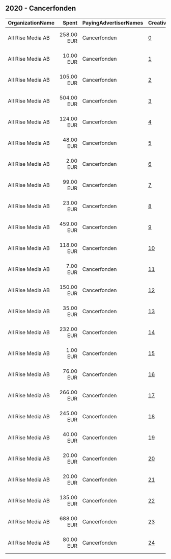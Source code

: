 ## 2020 - Cancerfonden 
|OrganizationName|Spent|PayingAdvertiserNames|CreativeUrls|Impressions|Genders|AgeBrackets|CountryCodes|BillingAddresses|CandidateBallotInformation|
|:---|---:|:---|:---|---:|:---|:---|:---|:---|:---|
|All Rise Media AB|258.00 EUR|Cancerfonden|[0](https://www.snap.com/political-ads/asset/fc5d01b29029b960122035d001da6be270c7e03f9414eb278d6dc14722cdc46c?mediaType=jpg)|120,598|FEMALE|35+|sweden|"Klarabergsgatan 60,Stockholm,11121 ,SE"||
|All Rise Media AB|10.00 EUR|Cancerfonden|[1](https://www.snap.com/political-ads/asset/5bd41a7699935beadffbee070bc3de4fe37619993fe22fe71d7836b1c9dfd174?mediaType=mp4)|2,326||25+|sweden|"Klarabergsgatan 60,Stockholm,11121 ,SE"||
|All Rise Media AB|105.00 EUR|Cancerfonden|[2](https://www.snap.com/political-ads/asset/b5e06524a693119cdea23118a5f7acce662d65a2e84a785a914aad6595cda7d0?mediaType=mp4)|51,685|FEMALE|30+|sweden|"Klarabergsgatan 60,Stockholm,11121 ,SE"||
|All Rise Media AB|504.00 EUR|Cancerfonden|[3](https://www.snap.com/political-ads/asset/d3b260b299ee064903caaf3878839e318e382d92b1d9b2321c850d7de0a0ed1e?mediaType=mp4)|230,550||35+|sweden|"Klarabergsgatan 60,Stockholm,11121 ,SE"||
|All Rise Media AB|124.00 EUR|Cancerfonden|[4](https://www.snap.com/political-ads/asset/0c49c4a1775373eadd2863cbf91436e723b5f688eb36cabe89c0fd90576149d9?mediaType=mp4)|71,239|FEMALE|30+|sweden|"Klarabergsgatan 60,Stockholm,11121 ,SE"||
|All Rise Media AB|48.00 EUR|Cancerfonden|[5](https://www.snap.com/political-ads/asset/5bd41a7699935beadffbee070bc3de4fe37619993fe22fe71d7836b1c9dfd174?mediaType=mp4)|20,871||25+|sweden|"Klarabergsgatan 60,Stockholm,11121 ,SE"||
|All Rise Media AB|2.00 EUR|Cancerfonden|[6](https://www.snap.com/political-ads/asset/796e39f18dd4b83af22efbb4f7495b8fa4c489d8d96db753454336632e8f1037?mediaType=mp4)|499||25+|sweden|"Klarabergsgatan 60,Stockholm,11121 ,SE"||
|All Rise Media AB|99.00 EUR|Cancerfonden|[7](https://www.snap.com/political-ads/asset/a6cda9c074f660a701f74ba373ce2858c1254a5d654f96642e9f25f5b7d58752?mediaType=mp4)|65,749|FEMALE|30+|sweden|"Klarabergsgatan 60,Stockholm,11121 ,SE"||
|All Rise Media AB|23.00 EUR|Cancerfonden|[8](https://www.snap.com/political-ads/asset/5238bed8d60a5aa73fc219def57f2235acc833b92665019bf387a23a4acc038a?mediaType=mp4)|4,308||25+|sweden|"Klarabergsgatan 60,Stockholm,11121 ,SE"||
|All Rise Media AB|459.00 EUR|Cancerfonden|[9](https://www.snap.com/political-ads/asset/0667948e5e9875710484a91089424bed7722045967c623697538c89a9a84cbd0?mediaType=mp4)|188,523||35+|sweden|"Klarabergsgatan 60,Stockholm,11121 ,SE"||
|All Rise Media AB|118.00 EUR|Cancerfonden|[10](https://www.snap.com/political-ads/asset/299cc69697e34ef1891ce462640976a4fb5e7e53e7230a58b8340dcd8f6aaba8?mediaType=jpg)|57,157|FEMALE|35+|sweden|"Klarabergsgatan 60,Stockholm,11121 ,SE"||
|All Rise Media AB|7.00 EUR|Cancerfonden|[11](https://www.snap.com/political-ads/asset/796e39f18dd4b83af22efbb4f7495b8fa4c489d8d96db753454336632e8f1037?mediaType=mp4)|2,087||25+|sweden|"Klarabergsgatan 60,Stockholm,11121 ,SE"||
|All Rise Media AB|150.00 EUR|Cancerfonden|[12](https://www.snap.com/political-ads/asset/d1bf53c4595493afb504c9b9b83e617ec9ebad2689ad5c02897d1deed489258d?mediaType=jpg)|74,938|FEMALE|35+|sweden|"Klarabergsgatan 60,Stockholm,11121 ,SE"||
|All Rise Media AB|35.00 EUR|Cancerfonden|[13](https://www.snap.com/political-ads/asset/796e39f18dd4b83af22efbb4f7495b8fa4c489d8d96db753454336632e8f1037?mediaType=mp4)|6,902||25+|sweden|"Klarabergsgatan 60,Stockholm,11121 ,SE"||
|All Rise Media AB|232.00 EUR|Cancerfonden|[14](https://www.snap.com/political-ads/asset/04bc283a4cce962df5d4585be9adcf1bac23097f729f7fd291e2b6f51f25132d?mediaType=mp4)|84,897|FEMALE|35+|sweden|"Klarabergsgatan 60,Stockholm,11121 ,SE"||
|All Rise Media AB|1.00 EUR|Cancerfonden|[15](https://www.snap.com/political-ads/asset/5bd41a7699935beadffbee070bc3de4fe37619993fe22fe71d7836b1c9dfd174?mediaType=mp4)|340||25+|sweden|"Klarabergsgatan 60,Stockholm,11121 ,SE"||
|All Rise Media AB|76.00 EUR|Cancerfonden|[16](https://www.snap.com/political-ads/asset/5238bed8d60a5aa73fc219def57f2235acc833b92665019bf387a23a4acc038a?mediaType=mp4)|27,184||25+|sweden|"Klarabergsgatan 60,Stockholm,11121 ,SE"||
|All Rise Media AB|266.00 EUR|Cancerfonden|[17](https://www.snap.com/political-ads/asset/64cebe287e64a72b4c40a814aecd3002a37ea925e8d8732b22d5c889089215ac?mediaType=jpg)|122,397|FEMALE|35+|sweden|"Klarabergsgatan 60,Stockholm,11121 ,SE"||
|All Rise Media AB|245.00 EUR|Cancerfonden|[18](https://www.snap.com/political-ads/asset/a6cda9c074f660a701f74ba373ce2858c1254a5d654f96642e9f25f5b7d58752?mediaType=mp4)|150,897|MALE|30+|sweden|"Klarabergsgatan 60,Stockholm,11121 ,SE"||
|All Rise Media AB|40.00 EUR|Cancerfonden|[19](https://www.snap.com/political-ads/asset/0c49c4a1775373eadd2863cbf91436e723b5f688eb36cabe89c0fd90576149d9?mediaType=mp4)|28,990|MALE|30+|sweden|"Klarabergsgatan 60,Stockholm,11121 ,SE"||
|All Rise Media AB|20.00 EUR|Cancerfonden|[20](https://www.snap.com/political-ads/asset/04bc283a4cce962df5d4585be9adcf1bac23097f729f7fd291e2b6f51f25132d?mediaType=mp4)|9,698||30+|sweden|"Klarabergsgatan 60,Stockholm,11121 ,SE"||
|All Rise Media AB|20.00 EUR|Cancerfonden|[21](https://www.snap.com/political-ads/asset/5bd41a7699935beadffbee070bc3de4fe37619993fe22fe71d7836b1c9dfd174?mediaType=mp4)|4,304||25+|sweden|"Klarabergsgatan 60,Stockholm,11121 ,SE"||
|All Rise Media AB|135.00 EUR|Cancerfonden|[22](https://www.snap.com/political-ads/asset/1c8b2fc2a7a782862c9a8d75caa3ab54a49f1001fb7d2f5d10f4185def65b225?mediaType=jpg)|64,732|FEMALE|35+|sweden|"Klarabergsgatan 60,Stockholm,11121 ,SE"||
|All Rise Media AB|688.00 EUR|Cancerfonden|[23](https://www.snap.com/political-ads/asset/6ea5a7983a2347c1e955b112d491cd53be81ddcbef4826314a6e8625f936fdb9?mediaType=mp4)|267,089||35+|sweden|"Klarabergsgatan 60,Stockholm,11121 ,SE"||
|All Rise Media AB|80.00 EUR|Cancerfonden|[24](https://www.snap.com/political-ads/asset/796e39f18dd4b83af22efbb4f7495b8fa4c489d8d96db753454336632e8f1037?mediaType=mp4)|35,714||25+|sweden|"Klarabergsgatan 60,Stockholm,11121 ,SE"||
